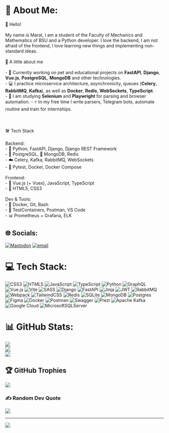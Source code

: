 # 💫 About Me:
 👋 Hello!<br><br>My name is Marat, I am a student of the Faculty of Mechanics and Mathematics of BSU and a Python developer. I love the backend, I am not afraid of the frontend, I love learning new things and implementing non-standard ideas.<br><br> 🧠 A little about me<br><br>- 🔭 Currently working on pet and educational projects on **FastAPI**, **Django**, **Vue.js**, **PostgreSQL**, **MongoDB** and other technologies.<br>- 💻 I practice microservice architecture, asynchronicity, queues (**Celery**, **RabbitMQ**, **Kafka**), as well as **Docker**, **Redis**, **WebSockets**, **TypeScript**.<br>- 🌱 I am studying **Selenium** and **Playwright** for parsing and browser automation. - ⚡ In my free time I write parsers, Telegram bots, automate routine and train for internships.<br><br><br><br> 🛠️ Tech Stack<br><br>Backend:<br>- 🐍 Python, FastAPI, Django, Django REST Framework<br>- 🐘 PostgreSQL, 🥭 MongoDB, Redis<br>- ☁️ Celery, Kafka, RabbitMQ, WebSockets<br>- 🧪 Pytest, Docker, Docker Compose<br><br>Frontend:<br>- 🧩 Vue.js (+ Vuex), JavaScript, TypeScript<br>- 🎨 HTML5, CSS3<br><br> Dev & Tools:<br>- 🐳 Docker, Git, Bash<br>- 🧪 TestContainers, Postman, VS Code<br>- 📊 Prometheus + Grafana, ELK


## 🌐 Socials:
[![Mastodon](https://img.shields.io/badge/-MASTODON-%232B90D9?logo=mastodon&logoColor=white)](https://mastodon.social/@Marat) [![email](https://img.shields.io/badge/Email-D14836?logo=gmail&logoColor=white)](mailto:morozovmarat4@gmail.com) 

# 💻 Tech Stack:
![CSS3](https://img.shields.io/badge/css3-%231572B6.svg?style=for-the-badge&logo=css3&logoColor=white) ![HTML5](https://img.shields.io/badge/html5-%23E34F26.svg?style=for-the-badge&logo=html5&logoColor=white) ![JavaScript](https://img.shields.io/badge/javascript-%23323330.svg?style=for-the-badge&logo=javascript&logoColor=%23F7DF1E) ![TypeScript](https://img.shields.io/badge/typescript-%23007ACC.svg?style=for-the-badge&logo=typescript&logoColor=white) ![Python](https://img.shields.io/badge/python-3670A0?style=for-the-badge&logo=python&logoColor=ffdd54) ![GraphQL](https://img.shields.io/badge/-GraphQL-E10098?style=for-the-badge&logo=graphql&logoColor=white) ![Vue.js](https://img.shields.io/badge/vue.js-%2335495e.svg?style=for-the-badge&logo=vuedotjs&logoColor=%234FC08D) ![Vite](https://img.shields.io/badge/vite-%23646CFF.svg?style=for-the-badge&logo=vite&logoColor=white) ![SASS](https://img.shields.io/badge/SASS-hotpink.svg?style=for-the-badge&logo=SASS&logoColor=white) ![Django](https://img.shields.io/badge/django-%23092E20.svg?style=for-the-badge&logo=django&logoColor=white) ![FastAPI](https://img.shields.io/badge/FastAPI-005571?style=for-the-badge&logo=fastapi) ![Jinja](https://img.shields.io/badge/jinja-white.svg?style=for-the-badge&logo=jinja&logoColor=black) ![JWT](https://img.shields.io/badge/JWT-black?style=for-the-badge&logo=JSON%20web%20tokens) ![RabbitMQ](https://img.shields.io/badge/rabbitmq-FF6600?style=for-the-badge&logo=rabbitmq&logoColor=white) ![Webpack](https://img.shields.io/badge/webpack-%238DD6F9.svg?style=for-the-badge&logo=webpack&logoColor=black) ![TailwindCSS](https://img.shields.io/badge/tailwindcss-%2338B2AC.svg?style=for-the-badge&logo=tailwind-css&logoColor=white) ![Redis](https://img.shields.io/badge/redis-%23DD0031.svg?style=for-the-badge&logo=redis&logoColor=white) ![SQLite](https://img.shields.io/badge/sqlite-%2307405e.svg?style=for-the-badge&logo=sqlite&logoColor=white) ![MongoDB](https://img.shields.io/badge/MongoDB-%234ea94b.svg?style=for-the-badge&logo=mongodb&logoColor=white) ![Postgres](https://img.shields.io/badge/postgres-%23316192.svg?style=for-the-badge&logo=postgresql&logoColor=white) ![Figma](https://img.shields.io/badge/figma-%23F24E1E.svg?style=for-the-badge&logo=figma&logoColor=white) ![Docker](https://img.shields.io/badge/docker-%230db7ed.svg?style=for-the-badge&logo=docker&logoColor=white) ![Postman](https://img.shields.io/badge/Postman-FF6C37?style=for-the-badge&logo=postman&logoColor=white) ![Swagger](https://img.shields.io/badge/-Swagger-%23Clojure?style=for-the-badge&logo=swagger&logoColor=white) ![Prezi](https://img.shields.io/badge/Prezi-%23000000.svg?style=for-the-badge&logo=Prezi&logoColor=white) ![Apache Kafka](https://img.shields.io/badge/Apache%20Kafka-000?style=for-the-badge&logo=apachekafka) ![Google Cloud](https://img.shields.io/badge/GoogleCloud-%234285F4.svg?style=for-the-badge&logo=google-cloud&logoColor=white) ![MicrosoftSQLServer](https://img.shields.io/badge/Microsoft%20SQL%20Server-CC2927?style=for-the-badge&logo=microsoft%20sql%20server&logoColor=white)
# 📊 GitHub Stats:
![](https://github-readme-stats.vercel.app/api?username=MaratFfrost&theme=dark&hide_border=false&include_all_commits=false&count_private=false)<br/>
![](https://nirzak-streak-stats.vercel.app/?user=MaratFfrost&theme=dark&hide_border=false)<br/>
![](https://github-readme-stats.vercel.app/api/top-langs/?username=MaratFfrost&theme=dark&hide_border=false&include_all_commits=false&count_private=false&layout=compact)

## 🏆 GitHub Trophies
![](https://github-profile-trophy.vercel.app/?username=MaratFfrost&theme=radical&no-frame=false&no-bg=true&margin-w=4)

### ✍️ Random Dev Quote
![](https://quotes-github-readme.vercel.app/api?type=horizontal&theme=radical)

---
[![](https://visitcount.itsvg.in/api?id=MaratFfrost&icon=0&color=0)](https://visitcount.itsvg.in)

<!-- Proudly created with GPRM ( https://gprm.itsvg.in ) -->
